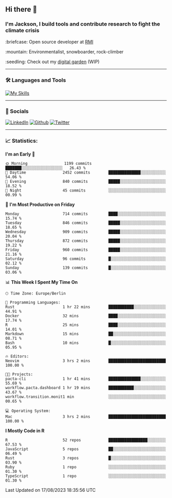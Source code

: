## Hi there :wave:
### I'm Jackson, I build tools and contribute research to fight the climate crisis
<p> :briefcase: Open source developer at <a href="https://rmi.org/" alt="RMI">RMI</a></p>
<p> :mountain: Environmentalist, snowboarder, rock-climber</p>
<p> :seedling: Check out my <a href="https://jdhoffa.github.io/" alt="digital garden">digital garden</a> (WIP) </p>

---

### :hammer_and_wrench: Languages and Tools

[![My Skills](https://skillicons.dev/icons?i=r,docker,python,rust,html,css,js,neovim,git,postgresql,azure&perline=6&theme=dark)](https://skillicons.dev)

---

### :iphone: Socials

[![LinkedIn](https://skillicons.dev/icons?i=linkedin&theme=dark)](https://www.linkedin.com/in/jackson-hoffart/) 
[![Github](https://skillicons.dev/icons?i=github&theme=dark)](https://github.com/jdhoffa) 
[![Twitter](https://skillicons.dev/icons?i=twitter&theme=dark)](https://twitter.com/jdhoffart) 

---

### :chart_with_upwards_trend: Statistics:

 
<!--START_SECTION:waka-->
**I'm an Early 🐤** 

```text
🌞 Morning                1199 commits        ███████░░░░░░░░░░░░░░░░░░   26.43 % 
🌆 Daytime                2452 commits        ██████████████░░░░░░░░░░░   54.06 % 
🌃 Evening                840 commits         █████░░░░░░░░░░░░░░░░░░░░   18.52 % 
🌙 Night                  45 commits          ░░░░░░░░░░░░░░░░░░░░░░░░░   00.99 % 
```
📅 **I'm Most Productive on Friday** 

```text
Monday                   714 commits         ████░░░░░░░░░░░░░░░░░░░░░   15.74 % 
Tuesday                  846 commits         █████░░░░░░░░░░░░░░░░░░░░   18.65 % 
Wednesday                909 commits         █████░░░░░░░░░░░░░░░░░░░░   20.04 % 
Thursday                 872 commits         █████░░░░░░░░░░░░░░░░░░░░   19.22 % 
Friday                   960 commits         █████░░░░░░░░░░░░░░░░░░░░   21.16 % 
Saturday                 96 commits          █░░░░░░░░░░░░░░░░░░░░░░░░   02.12 % 
Sunday                   139 commits         █░░░░░░░░░░░░░░░░░░░░░░░░   03.06 % 
```


📊 **This Week I Spent My Time On** 

```text
🕑︎ Time Zone: Europe/Berlin

💬 Programming Languages: 
Rust                     1 hr 22 mins        ███████████░░░░░░░░░░░░░░   44.91 % 
Docker                   32 mins             ████░░░░░░░░░░░░░░░░░░░░░   17.74 % 
R                        25 mins             ████░░░░░░░░░░░░░░░░░░░░░   14.01 % 
Markdown                 15 mins             ██░░░░░░░░░░░░░░░░░░░░░░░   08.71 % 
Bash                     10 mins             █░░░░░░░░░░░░░░░░░░░░░░░░   05.95 % 

🔥 Editors: 
Neovim                   3 hrs 2 mins        █████████████████████████   100.00 % 

🐱‍💻 Projects: 
pacta-cli                1 hr 41 mins        ██████████████░░░░░░░░░░░   55.69 % 
workflow.pacta.dashboard 1 hr 19 mins        ███████████░░░░░░░░░░░░░░   43.67 % 
workflow.transition.monit1 min               ░░░░░░░░░░░░░░░░░░░░░░░░░   00.65 % 

💻 Operating System: 
Mac                      3 hrs 2 mins        █████████████████████████   100.00 % 
```

**I Mostly Code in R** 

```text
R                        52 repos            █████████████████░░░░░░░░   67.53 % 
JavaScript               5 repos             ██░░░░░░░░░░░░░░░░░░░░░░░   06.49 % 
Rust                     3 repos             █░░░░░░░░░░░░░░░░░░░░░░░░   03.90 % 
Ruby                     1 repo              ░░░░░░░░░░░░░░░░░░░░░░░░░   01.30 % 
TypeScript               1 repo              ░░░░░░░░░░░░░░░░░░░░░░░░░   01.30 % 
```




 Last Updated on 17/08/2023 18:35:56 UTC
<!--END_SECTION:waka-->
